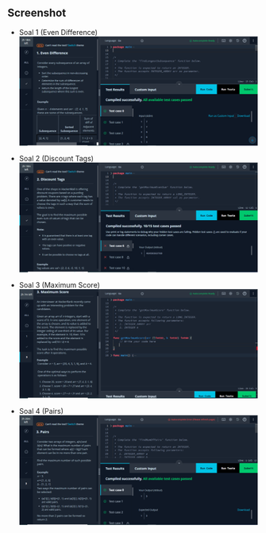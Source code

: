 ## Screenshot

- Soal 1 (Even Difference)
![Soal 1](/hackerrank%20%5BBONUS%5D/soal/1.PNG)

- Soal 2 (Discount Tags)
![Soal 2](/hackerrank%20%5BBONUS%5D/soal/2.PNG)

- Soal 3 (Maximum Score)
![Soal 3](/hackerrank%20%5BBONUS%5D/soal/3.png)

- Soal 4 (Pairs)
![Soal 4](/hackerrank%20%5BBONUS%5D/soal/4.PNG)
